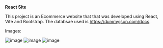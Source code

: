 **React Site**

This project is an Ecommerce website that that was developed using React, Vite and Bootstrap. The databsae used is https://dummyjson.com/docs.

Images:

![image](https://github.com/tmanoj1/react-site/assets/145705929/ff0f34a9-6807-44d0-b276-4b064bd6a040)
![image](https://github.com/tmanoj1/react-site/assets/145705929/f07ee44d-6804-4767-9ac9-c775561a9ecc)
![image](https://github.com/tmanoj1/react-site/assets/145705929/ff43592e-b890-4854-b6ac-9f027b93cbac)
